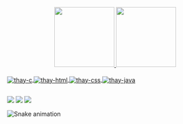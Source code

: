 
<div align="center">
  <a href="https://github.com/tbrum21">
  <img height="140em" src="https://github-readme-stats.vercel.app/api?username=tbrum21&show_icons=true&theme=dracula&include_all_commits=true&count_private=true"/>
  <img height="140em" src="https://github-readme-stats.vercel.app/api/top-langs/?username=tbrum21&layout=compact&langs_count=7&theme=dracula"/>
</div>
<div style="display: inline_block"><br>
  <img align="center" alt="thay-c"src="https://img.icons8.com/color/48/000000/c-programming.png">
  <img align="center" alt="thay-html"src="https://img.icons8.com/color/48/000000/html-5--v1.png">
  <img align="center" alt="thay-css"src="https://img.icons8.com/color/48/000000/css3.png">
  <img align="center" alt="thay-java"src="https://img.icons8.com/color/48/000000/java-coffee-cup-logo--v1.png">

</div>
  
  ##
 
<div> 
  <a href="https://instagram.com/t.griot" target="_blank"><img src="https://img.shields.io/badge/-Instagram-%23E4405F?style=for-the-badge&logo=instagram&logoColor=white" target="_blank"></a> 
  <a href = "mailto:thayrony14@gmail.com"><img src="https://img.shields.io/badge/-Gmail-%23333?style=for-the-badge&logo=gmail&logoColor=white" target="_blank"></a>
  <a href="https://www.linkedin.com/in/thayrony-thadeu-brum-a1293b1a6/" target="_blank"><img src="https://img.shields.io/badge/-LinkedIn-%230077B5?style=for-the-badge&logo=linkedin&logoColor=white" target="_blank"></a> 
   
  ![Snake animation](https://github.com/tbrum21/tbrum21/blob/output/github-contribution-grid-snake.svg)
 
</div>
